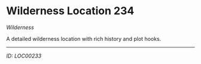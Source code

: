 # Wilderness Location 234

*Wilderness*

A detailed wilderness location with rich history and plot hooks.

---
*ID: LOC00233*